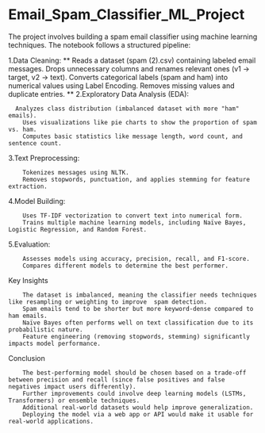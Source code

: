 # Email_Spam_Classifier_ML_Project

The project involves building a spam email classifier using machine learning techniques. 
The notebook follows a structured pipeline:

1.Data Cleaning:
**
  Reads a dataset (spam (2).csv) containing labeled email messages.
	Drops unnecessary columns and renames relevant ones (v1 → target, v2 → text).
	Converts categorical labels (spam and ham) into numerical values using Label Encoding.
	Removes missing values and duplicate entries.
**
2.Exploratory Data Analysis (EDA):
```	
  Analyzes class distribution (imbalanced dataset with more "ham" emails).
	Uses visualizations like pie charts to show the proportion of spam vs. ham.
	Computes basic statistics like message length, word count, and sentence count.
```
3.Text Preprocessing:
```
	Tokenizes messages using NLTK.
	Removes stopwords, punctuation, and applies stemming for feature extraction.
```
4.Model Building:
```
	Uses TF-IDF vectorization to convert text into numerical form.
	Trains multiple machine learning models, including Naïve Bayes, Logistic Regression, and Random Forest.
```
5.Evaluation:
```
	Assesses models using accuracy, precision, recall, and F1-score.
	Compares different models to determine the best performer.
```
Key Insights
```
	The dataset is imbalanced, meaning the classifier needs techniques like resampling or weighting to improve 	spam detection.
	Spam emails tend to be shorter but more keyword-dense compared to ham emails.
	Naïve Bayes often performs well on text classification due to its probabilistic nature.
	Feature engineering (removing stopwords, stemming) significantly impacts model performance.
```
Conclusion
```
	The best-performing model should be chosen based on a trade-off between precision and recall (since false positives and false negatives impact users differently).
	Further improvements could involve deep learning models (LSTMs, Transformers) or ensemble techniques.
	Additional real-world datasets would help improve generalization.
	Deploying the model via a web app or API would make it usable for real-world applications.
```
